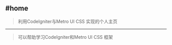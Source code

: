 #home
------------------------
>利用CodeIgniter与Metro UI CSS 实现的个人主页
------------------------
>可以帮助学习CodeIgniter和Metro UI CSS 框架